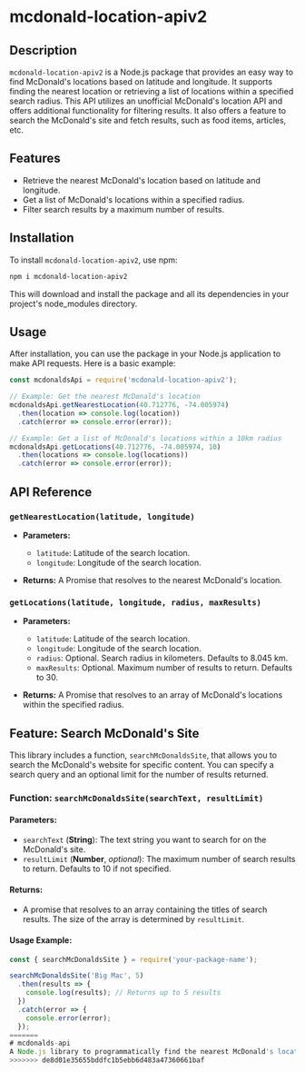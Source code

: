 # mcdonald-location-apiv2

## Description

`mcdonald-location-apiv2` is a Node.js package that provides an easy way to find McDonald's locations based on latitude and longitude. It supports finding the nearest location or retrieving a list of locations within a specified search radius. This API utilizes an unofficial McDonald's location API and offers additional functionality for filtering results. It also offers a feature to search the McDonald's site and fetch results, such as food items, articles, etc.

## Features

- Retrieve the nearest McDonald's location based on latitude and longitude.
- Get a list of McDonald's locations within a specified radius.
- Filter search results by a maximum number of results.

## Installation

To install `mcdonald-location-apiv2`, use npm:

```bash
npm i mcdonald-location-apiv2
```
This will download and install the package and all its dependencies in your project's node_modules directory.

## Usage

After installation, you can use the package in your Node.js application to make API requests. Here is a basic example:

```js
const mcdonaldsApi = require('mcdonald-location-apiv2');

// Example: Get the nearest McDonald's location
mcdonaldsApi.getNearestLocation(40.712776, -74.005974)
  .then(location => console.log(location))
  .catch(error => console.error(error));

// Example: Get a list of McDonald's locations within a 10km radius
mcdonaldsApi.getLocations(40.712776, -74.005974, 10)
  .then(locations => console.log(locations))
  .catch(error => console.error(error));
```

## API Reference

### `getNearestLocation(latitude, longitude)`

- **Parameters:**
  - `latitude`: Latitude of the search location.
  - `longitude`: Longitude of the search location.

- **Returns:** A Promise that resolves to the nearest McDonald's location.

### `getLocations(latitude, longitude, radius, maxResults)`

- **Parameters:**
  - `latitude`: Latitude of the search location.
  - `longitude`: Longitude of the search location.
  - `radius`: Optional. Search radius in kilometers. Defaults to 8.045 km.
  - `maxResults`: Optional. Maximum number of results to return. Defaults to 30.

- **Returns:** A Promise that resolves to an array of McDonald's locations within the specified radius.

## Feature: Search McDonald's Site

This library includes a function, `searchMcDonaldsSite`, that allows you to search the McDonald's website for specific content. You can specify a search query and an optional limit for the number of results returned.

### Function: `searchMcDonaldsSite(searchText, resultLimit)`

#### Parameters:

- `searchText` (**String**): The text string you want to search for on the McDonald's site.
- `resultLimit` (**Number**, *optional*): The maximum number of search results to return. Defaults to 10 if not specified.

#### Returns:

- A promise that resolves to an array containing the titles of search results. The size of the array is determined by `resultLimit`.

#### Usage Example:

```javascript
const { searchMcDonaldsSite } = require('your-package-name');

searchMcDonaldsSite('Big Mac', 5)
  .then(results => {
    console.log(results); // Returns up to 5 results
  })
  .catch(error => {
    console.error(error);
  });
=======
# mcdonalds-api
A Node.js library to programmatically find the nearest McDonald's locations and perform searches on the McDonald's site.
>>>>>>> de8d01e35655bddfc1b5ebb6d483a47360661baf
